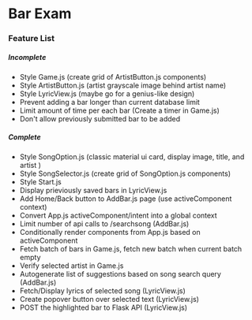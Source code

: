 # Bar Exam

### Feature List
##### Incomplete
* Style Game.js (create grid of ArtistButton.js components)
* Style ArtistButton.js (artist grayscale image behind artist name)
* Style LyricView.js (maybe go for a genius-like design)
* Prevent adding a bar longer than current database limit
* Limit amount of time per each bar (Create a timer in Game.js)
* Don't allow previously submitted bar to be added
##### Complete
* Style SongOption.js (classic material ui card, display image, title, and artist )
* Style SongSelector.js (create grid of SongOption.js components)
* Style Start.js
* Display prieviously saved bars in LyricView.js
* Add Home/Back button to AddBar.js page (use activeComponent context) 
* Convert App.js activeComponent/intent into a global context
* Limit number of api calls to /searchsong (AddBar.js)
* Conditionally render components from App.js based on activeComponent
* Fetch batch of bars in Game.js, fetch new batch when current batch empty
* Verify selected artist in Game.js
* Autogenerate list of suggestions based on song search query (AddBar.js)
* Fetch/Display lyrics of selected song (LyricView.js)
* Create popover button over selected text (LyricView.js)
* POST the highlighted bar to Flask API (LyricView.js)